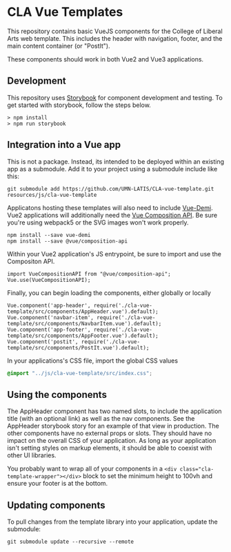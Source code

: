 # CLA Vue Templates

This repository contains basic VueJS components for the College of Liberal Arts web template. This includes the header with navigation, footer, and the main content container (or "PostIt").

These components should work in both Vue2 and Vue3 applications. 

## Development

This repository uses [Storybook](http://storybook.js.org) for component development and testing. To get started with storybook, follow the steps below.

```shell
> npm install
> npm run storybook
```

## Integration into a Vue app

This is not a package. Instead, its intended to be deployed within an existing app as a submodule. Add it to your project using a submodule include like this:

```git
git submodule add https://github.com/UMN-LATIS/CLA-vue-template.git resources/js/cla-vue-template
```

Applicatons hosting these templates will also need to include [Vue-Demi](https://github.com/vueuse/vue-demi). Vue2 applications will additionally need the [Vue Composition API](https://github.com/vuejs/composition-api). Be sure you're using webpack5 or the SVG images won't work properly. 

```shell
npm install --save vue-demi
npm install --save @vue/composition-api 
```

Within your Vue2 application's JS entrypoint, be sure to import and use the Compositon API.

```vue
import VueCompositionAPI from "@vue/composition-api";
Vue.use(VueCompositionAPI);
```

Finally, you can begin loading the components, either globally or locally
```vue
Vue.component('app-header', require('./cla-vue-template/src/components/AppHeader.vue').default);
Vue.component('navbar-item', require('./cla-vue-template/src/components/NavbarItem.vue').default);
Vue.component('app-footer', require('./cla-vue-template/src/components/AppFooter.vue').default);
Vue.component('postit', require('./cla-vue-template/src/components/PostIt.vue').default);
```

In your applications's CSS file, import the global CSS values
```scss
@import "../js/cla-vue-template/src/index.css";
```

## Using the components


The AppHeader component has two named slots, to include the application title (with an optional link) as well as the nav components. See the AppHeader storybook story for an example of that view in production. The other components have no external props or slots. They should have no impact on the overall CSS of your application. As long as your application isn't setting styles on markup elements, it should be able to coexist with other UI libraries. 

You probably want to wrap all of your components in a `<div class="cla-template-wrapper"></div>` block to set the minimum height to 100vh and ensure your footer is at the bottom. 

## Updating components

To pull changes from the template library into your application, update the submodule:

```git
git submodule update --recursive --remote
```